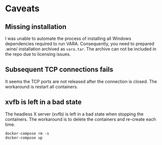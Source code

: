 # Caveats

## Missing installation

I was unable to automate the process of installing all Windows dependencies
required to run VARA. Consequently, you need to prepared .wine/ installation
archived as `vara.tar`. The archive can not be included in the repo due to
licensing issues.

## Subsequent TCP connections fails

It seems the TCP ports are not released after the connection is closed. The
workaround is restart all containers.

## xvfb is left in a bad state

The headless X server (xvfb) is left in a bad state when stopping the
containers. The workaround is to delete the containers and re-create each time.

```
docker-compose rm -s
docker-compose up
```
